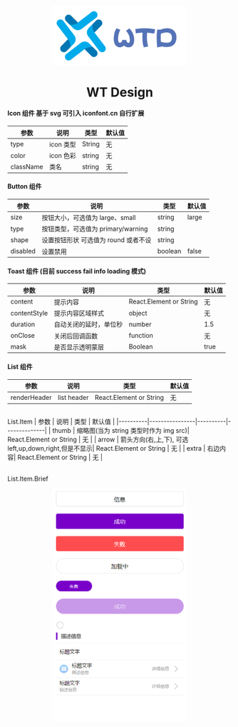 <p align="center">
  <a>
    <img width="300" src="./public/logo.png">
  </a>
</p>
<h1 align="center">WT Design</h1>

#### Icon 组件 基于 svg 可引入 iconfont.cn 自行扩展

| 参数      | 说明      | 类型   | 默认值 |
| --------- | --------- | ------ | ------ |
| type      | icon 类型 | String | 无     |
| color     | icon 色彩 | string | 无     |
| className | 类名      | string | 无     |

#### Button 组件

| 参数     | 说明                                 | 类型    | 默认值 |
| -------- | ------------------------------------ | ------- | ------ |
| size     | 按钮大小，可选值为 large、small      | string  | large  |
| type     | 按钮类型，可选值为 primary/warning   | string  |        |
| shape    | 设置按钮形状 可选值为 round 或者不设 | string  |        |
| disabled | 设置禁用                             | boolean | false  |

#### Toast 组件 (目前 success fail info loading 模式)

| 参数         | 说明                   | 类型                    | 默认值 |
| ------------ | ---------------------- | ----------------------- | ------ |
| content      | 提示内容               | React.Element or String | 无     |
| contentStyle | 提示内容区域样式       | object                  | 无     |
| duration     | 自动关闭的延时，单位秒 | number                  | 1.5    |
| onClose      | 关闭后回调函数         | function                | 无     |
| mask         | 是否显示透明蒙层       | Boolean                 | true   |

#### List 组件

| 参数         | 说明        | 类型                    | 默认值 |
| ------------ | ----------- | ----------------------- | ------ |
| renderHeader | list header | React.Element or String | 无     |

##

List.Item
| 参数 | 说明 | 类型 | 默认值 |
|----------|----------------|----------|--------------|
| thumb | 缩略图(当为 string 类型时作为 img src)| React.Element or String | 无 |
| arrow | 箭头方向(右,上,下), 可选 left,up,down,right,但是不显示| React.Element or String | 无 |
| extra | 右边内容| React.Element or String | 无 |

##

List.Item.Brief

<p align="center">
  <a>
    <img width="300" src="./public/images/1569483978.jpg">
  </a>
</p>
